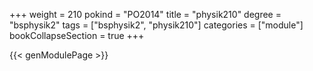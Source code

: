 +++
weight = 210
pokind = "PO2014"
title = "physik210"
degree = "bsphysik2"
tags = ["bsphysik2", "physik210"]
categories = ["module"]
bookCollapseSection = true
+++

{{< genModulePage >}}
